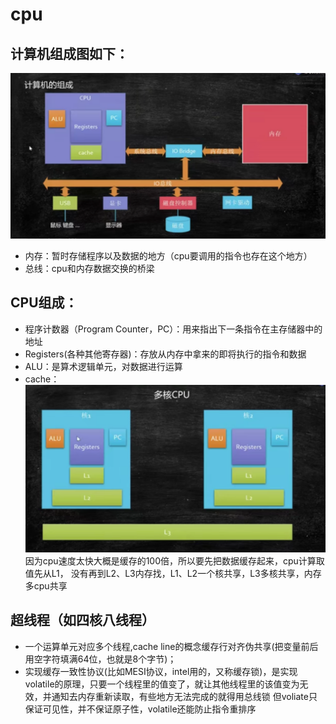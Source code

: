 # cpu
## 计算机组成图如下：
![计算机组成](https://github.com/zhangkai108/jvm_bottom_study/blob/master/src/main/resources/mdImages/computer.png)
- 内存：暂时存储程序以及数据的地方（cpu要调用的指令也存在这个地方）
- 总线：cpu和内存数据交换的桥梁
## CPU组成：
- 程序计数器（Program Counter，PC）：用来指出下一条指令在主存储器中的地址
- Registers(各种其他寄存器)：存放从内存中拿来的即将执行的指令和数据
- ALU：是算术逻辑单元，对数据进行运算
- cache：![多核cpu缓存图](https://github.com/zhangkai108/jvm_bottom_study/blob/master/src/main/resources/mdImages/multiCoreCpu.png)因为cpu速度太快大概是缓存的100倍，所以要先把数据缓存起来，cpu计算取值先从L1，
没有再到L2、L3内存找，L1、L2一个核共享，L3多核共享，内存多cpu共享
## 超线程（如四核八线程）
- 一个运算单元对应多个线程,cache line的概念缓存行对齐伪共享(把变量前后用空字符填满64位，也就是8个字节)；
- 实现缓存一致性协议(比如MESI协议，intel用的，又称缓存锁)，是实现volatile的原理，只要一个线程里的值变了，就让其他线程里的该值变为无效，并通知去内存重新读取，有些地方无法完成的就得用总线锁
但voliate只保证可见性，并不保证原子性，volatile还能防止指令重排序


